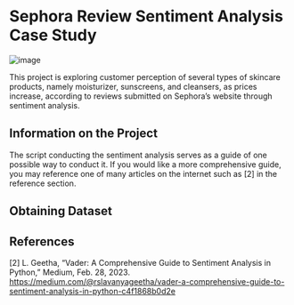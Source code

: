 # Sephora Review Sentiment Analysis Case Study

![image](https://github.com/user-attachments/assets/f713537a-b627-46a6-8ca4-25f08c6fa3bb)

  This project is exploring customer perception of several types of skincare products, namely moisturizer, sunscreens, and cleansers, as prices increase, according to reviews submitted on Sephora’s website through sentiment analysis.


## Information on the Project


  The script conducting the sentiment analysis serves as a guide of one possible way to conduct it. If you would like a more comprehensive guide, you may reference one of many articles on the internet such as [2] in the reference section.

## Obtaining Dataset



## References


[2] L. Geetha, “Vader: A Comprehensive Guide to Sentiment Analysis in Python,” Medium, Feb. 28, 2023. https://medium.com/@rslavanyageetha/vader-a-comprehensive-guide-to-sentiment-analysis-in-python-c4f1868b0d2e
‌
